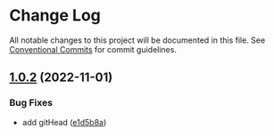 # Change Log

All notable changes to this project will be documented in this file.
See [Conventional Commits](https://conventionalcommits.org) for commit guidelines.

## [1.0.2](https://github.com/NevinhaJS/react-micro-js/compare/v1.0.1...v1.0.2) (2022-11-01)

### Bug Fixes

- add gitHead ([e1d5b8a](https://github.com/NevinhaJS/react-micro-js/commit/e1d5b8a6b15fbed47829f2429c546b56809596dd))

